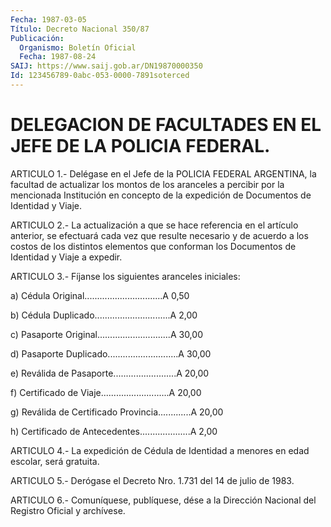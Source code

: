 ```yaml
---
Fecha: 1987-03-05
Título: Decreto Nacional 350/87
Publicación:
  Organismo: Boletín Oficial
  Fecha: 1987-08-24
SAIJ: https://www.saij.gob.ar/DN19870000350
Id: 123456789-0abc-053-0000-7891soterced
---
```

# DELEGACION DE FACULTADES EN EL JEFE DE LA POLICIA FEDERAL.

<a id="1"></a>
ARTICULO  1.-  Delégase en el Jefe de la POLICIA FEDERAL ARGENTINA, la facultad de actualizar  los  montos  de los aranceles a percibir por  la  mencionada Institución en concepto  de  la  expedición  de Documentos de Identidad y Viaje.

<a id="2"></a>
ARTICULO  2.-  La  actualización  a  que  se  hace referencia en el artículo  anterior, se efectuará cada vez que resulte  necesario  y de acuerdo  a  los  costos de los distintos elementos que conforman los Documentos de Identidad y Viaje a expedir.

<a id="3"></a>
ARTICULO  3.-  Fíjanse  los  siguientes  aranceles  iniciales:

a)   Cédula  Original...............................A  0,50

b)  Cédula    Duplicado..............................A   2,00

c)  Pasaporte  Original.............................A  30,00

d)   Pasaporte  Duplicado............................A  30,00

e)  Reválida   de  Pasaporte.........................A  20,00

f)  Certificado  de  Viaje...........................A  20,00

g)  Reválida  de  Certificado  Provincia.............A  20,00

h)   Certificado    de    Antecedentes....................A    2,00

<a id="4"></a>
ARTICULO  4.-  La  expedición  de  Cédula de Identidad a menores en edad escolar, será gratuita.

<a id="5"></a>
ARTICULO  5.-  Derógase  el  Decreto  Nro. 1.731 del 14 de julio de 1983.

<a id="6"></a>
ARTICULO  6.- Comuníquese, publíquese, dése a la Dirección Nacional del Registro Oficial y archívese.
